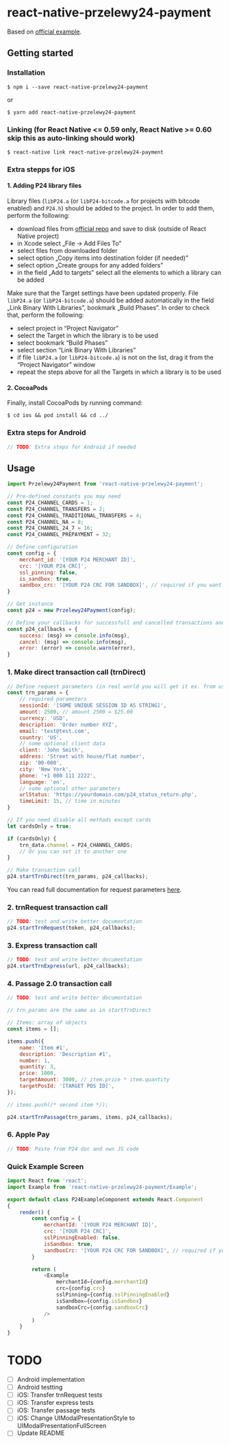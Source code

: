# react-native-przelewy24-payment

Based on [official example](https://github.com/przelewy24/p24-mobile-lib-react-native-example).

## Getting started

### Installation

`$ npm i --save react-native-przelewy24-payment`

or

`$ yarn add react-native-przelewy24-payment`

### Linking (for React Native <= 0.59 only, React Native >= 0.60 skip this as auto-linking should work)

`$ react-native link react-native-przelewy24-payment`

### Extra stepps for iOS

#### 1. Adding P24 library files

Library files (`libP24.a` (or `libP24-bitcode.a` for projects with bitcode enabled) and `P24.h`) should be added to the project. In order to add them, perform the following:

- download files from [official repo](https://github.com/przelewy24/p24-mobile-lib-ios) and save to disk (outside of React Native project)
- in Xcode select „File → Add Files To”
- select files from downloaded folder
- select option „Copy items into destination folder (if needed)”
- select option „Create groups for any added folders”
- in the field „Add to targets” select all the elements to which a library can be added

Make sure that the Target settings have been updated properly. File `libP24.a` (or `libP24-bitcode.a`) should be added automatically in the field „Link Binary With Libraries”, bookmark „Build Phases”. In order to check that, perform the following:

- select project in “Project Navigator”
- select the Target in which the library is to be used
- select bookmark “Build Phases”
- select section “Link Binary With Libraries”
- if file `libP24.a` (or `libP24-bitcode.a`) is not on the list, drag it from the “Project Navigator” window
- repeat the steps above for all the Targets in which a library is to be used

#### 2. CocoaPods

Finally, install CocoaPods by running command:

`$ cd ios && pod install && cd ../`

### Extra steps for Android

```javascript
// TODO: Extra steps for Android if needed
```

## Usage

```javascript
import Przelewy24Payment from 'react-native-przelewy24-payment';

// Pre-defined constants you may need
const P24_CHANNEL_CARDS = 1;
const P24_CHANNEL_TRANSFERS = 2;
const P24_CHANNEL_TRADITIONAL_TRANSFERS = 4;
const P24_CHANNEL_NA = 8;
const P24_CHANNEL_24_7 = 16;
const P24_CHANNEL_PREPAYMENT = 32;

// Define configuration
const config = {
	merchant_id: '[YOUR P24 MERCHANT ID]',
	crc: '[YOUR P24 CRC]',
	ssl_pinning: false,
	is_sandbox: true,
	sandbox_crc: '[YOUR P24 CRC FOR SANDBOX]', // required if you want to test in sandbox mode
}

// Get instance
const p24 = new Przelewy24Payment(config);

// Define your callbacks for successfull and cancelled transactions and if error occurs
const p24_callbacks = {
	success: (msg) => console.info(msg),
	cancel: (msg) => console.info(msg),
	error: (error) => console.warn(error),
}
```

### 1. Make direct transaction call (trnDirect)

```javascript
// Define request parameters (in real world you will get it ex. from user order)
const trn_params = {
	// required parameters
	sessionId: '[SOME UNIQUE SESSION ID AS STRING]',
	amount: 2500, // amount 2500 = $25.00
	currency: 'USD',
	description: 'Order number XYZ',
	email: 'test@test.com',
	country: 'US',
	// some optional client data
	client: 'John Smith',
	address: 'Street with house/flat number',
	zip: '00-000',
	city: 'New York',
	phone: '+1 000 111 2222',
	language: 'en',
	// some optional other parameters
	urlStatus: 'https://yourdomain.com/p24_status_return.php',
	timeLimit: 15, // time in minutes
}

// If you need disable all methods except cards
let cardsOnly = true;

if (cardsOnly) {
	trn_data.channel = P24_CHANNEL_CARDS;
	// Or you can set it to another one
}

// Make transaction call
p24.startTrnDirect(trn_params, p24_callbacks);
```

You can read full documentation for request parameters [here](https://www.przelewy24.pl/storage/app/media/pobierz/Instalacja/przelewy24_dokumentacja_3.2.pdf).

### 2. trnRequest transaction call

```javascript
// TODO: test and write better documentation
p24.startTrnRequest(token, p24_callbacks);
```

### 3. Express transaction call

```javascript
// TODO: test and write better documentation
p24.startTrnExpress(url, p24_callbacks);
```

### 4. Passage 2.0 transaction call

```javascript
// TODO: test and write better documentation

// trn_params are the same as in startTrnDirect

// Items: array of objects
const items = [];

items.push({
	name: 'Item #1',
	description: 'Description #1',
	number: 1,
	quantity: 3,
	price: 1000,
	targetAmount: 3000, // item.price * item.quantity
	targetPosId: '[TARGET POS ID]',
});

// items.push(/* second item */);

p24.startTrnPassage(trn_params, items, p24_callbacks);
```

### 6. Apple Pay

```javascript
// TODO: Paste from P24 doc and own JS code
```

### Quick Example Screen
```javascript
import React from 'react';
import Example from 'react-native-przelewy24-payment/Example';

export default class P24ExampleComponent extends React.Component
{
	render() {
		const config = {
			merchantId: '[YOUR P24 MERCHANT ID]',
			crc: '[YOUR P24 CRC]',
			sslPinningEnabled: false,
			isSandbox: true,
			sandboxCrc: '[YOUR P24 CRC FOR SANDBOX]', // required if you want to test in sandbox mode
		}

		return (
			<Example
				merchantId={config.merchantId}
				crc={config.crc}
				sslPinning={config.sslPinningEnabled}
				isSandbox={config.isSandbox}
				sandboxCrc={config.sandboxCrc}
			/>
		)
	}
}
```

# TODO

* [ ] Android implementation
* [ ] Android testting
* [ ] iOS: Transfer trnRequest tests
* [ ] iOS: Transfer express tests
* [ ] iOS: Transfer passage tests
* [ ] iOS: Change UIModalPresentationStyle to UIModalPresentationFullScreen
* [ ] Update README
